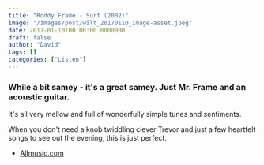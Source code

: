 ```yaml
---
title: "Roddy Frame - Surf (2002)"
image: "/images/post/wilt_20170110_image-asset.jpeg"
date: 2017-01-10T00:00:00.0000000
draft: false
author: "David"
tags: []
categories: ["Listen"]
---
```

### While a bit samey - it's a great samey. Just Mr. Frame and an acoustic guitar.

 It's all very mellow and full of wonderfully simple tunes and sentiments.

 When you don't need a knob twiddling clever Trevor and just a few heartfelt songs to see out the evening, this is just perfect.

-  [Allmusic.com](http://www.allmusic.com/album/surf-mw0000227179)